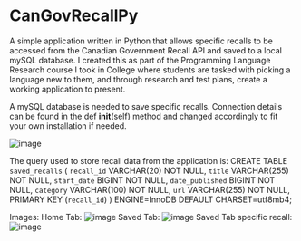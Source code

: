 # CanGovRecallPy
A simple application written in Python that allows specific recalls to be accessed from the Canadian Government Recall API and saved to a local mySQL database.
I created this as part of the Programming Language Research course I took in College where students are tasked with picking a language new to them, and through research and test plans, create a working application to present. 

A mySQL database is needed to save specific recalls. 
Connection details can be found in the def __init__(self) method and changed accordingly to fit your own installation if needed.

![image](https://github.com/KevinRoseTech/CanGovRecallPy/assets/107796703/e311c513-7c55-4e3d-98d4-18c4f013268f)


The query used to store recall data from the application is:
CREATE TABLE `saved_recalls` (
  `recall_id` VARCHAR(20) NOT NULL,
  `title` VARCHAR(255) NOT NULL,
  `start_date` BIGINT NOT NULL,
  `date_published` BIGINT NOT NULL,
  `category` VARCHAR(100) NOT NULL,
  `url` VARCHAR(255) NOT NULL,
  PRIMARY KEY (`recall_id`)
) ENGINE=InnoDB DEFAULT CHARSET=utf8mb4;




Images:
Home Tab:
![image](https://github.com/KevinRoseTech/CanGovRecallPy/assets/107796703/42dd2c58-a4b2-4f19-9489-12cf2b948ae6)
Saved Tab:
![image](https://github.com/KevinRoseTech/CanGovRecallPy/assets/107796703/ec55e49f-9524-454f-ba96-e4fb6a4ca0c2)
Saved Tab specific recall:
![image](https://github.com/KevinRoseTech/CanGovRecallPy/assets/107796703/60f975e6-a6b4-481b-b639-a41cd3607aad)


